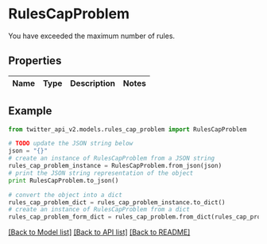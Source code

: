 # RulesCapProblem

You have exceeded the maximum number of rules.

## Properties
Name | Type | Description | Notes
------------ | ------------- | ------------- | -------------

## Example

```python
from twitter_api_v2.models.rules_cap_problem import RulesCapProblem

# TODO update the JSON string below
json = "{}"
# create an instance of RulesCapProblem from a JSON string
rules_cap_problem_instance = RulesCapProblem.from_json(json)
# print the JSON string representation of the object
print RulesCapProblem.to_json()

# convert the object into a dict
rules_cap_problem_dict = rules_cap_problem_instance.to_dict()
# create an instance of RulesCapProblem from a dict
rules_cap_problem_form_dict = rules_cap_problem.from_dict(rules_cap_problem_dict)
```
[[Back to Model list]](../README.md#documentation-for-models) [[Back to API list]](../README.md#documentation-for-api-endpoints) [[Back to README]](../README.md)


